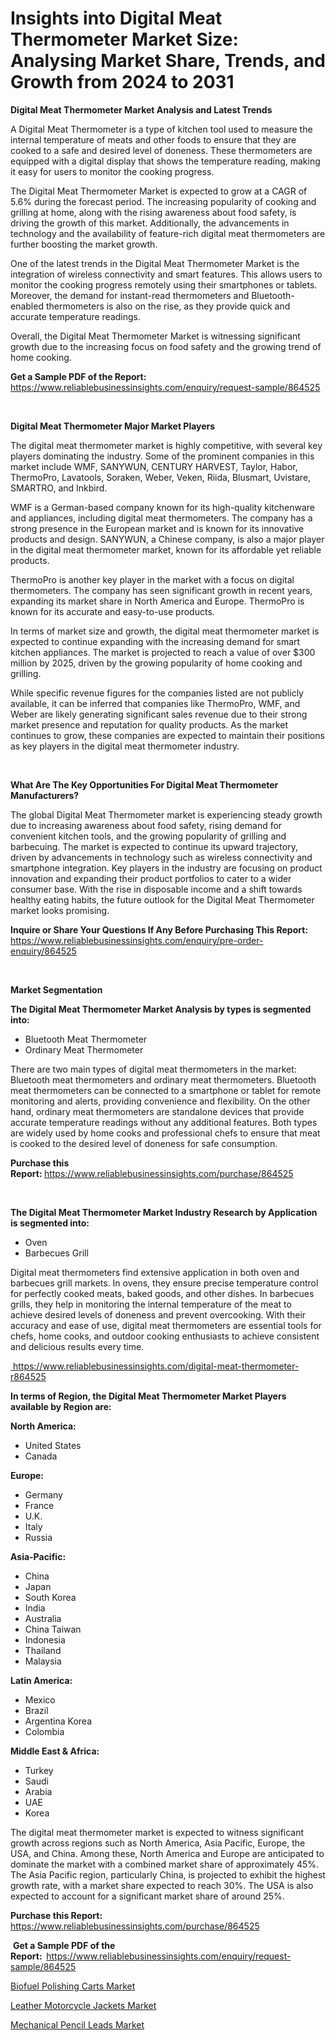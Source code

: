 <p><h1>Insights into Digital Meat Thermometer Market Size: Analysing Market Share, Trends, and Growth from 2024 to 2031</h1></p><p><strong>Digital Meat Thermometer Market Analysis and Latest Trends</strong></p>
<p><p>A Digital Meat Thermometer is a type of kitchen tool used to measure the internal temperature of meats and other foods to ensure that they are cooked to a safe and desired level of doneness. These thermometers are equipped with a digital display that shows the temperature reading, making it easy for users to monitor the cooking progress.</p><p>The Digital Meat Thermometer Market is expected to grow at a CAGR of 5.6% during the forecast period. The increasing popularity of cooking and grilling at home, along with the rising awareness about food safety, is driving the growth of this market. Additionally, the advancements in technology and the availability of feature-rich digital meat thermometers are further boosting the market growth.</p><p>One of the latest trends in the Digital Meat Thermometer Market is the integration of wireless connectivity and smart features. This allows users to monitor the cooking progress remotely using their smartphones or tablets. Moreover, the demand for instant-read thermometers and Bluetooth-enabled thermometers is also on the rise, as they provide quick and accurate temperature readings.</p><p>Overall, the Digital Meat Thermometer Market is witnessing significant growth due to the increasing focus on food safety and the growing trend of home cooking.</p></p>
<p><strong>Get a Sample PDF of the Report:&nbsp;</strong> <a href="https://www.reliablebusinessinsights.com/enquiry/request-sample/864525">https://www.reliablebusinessinsights.com/enquiry/request-sample/864525</a></p>
<p>&nbsp;</p>
<p><strong>Digital Meat Thermometer Major Market Players</strong></p>
<p><p>The digital meat thermometer market is highly competitive, with several key players dominating the industry. Some of the prominent companies in this market include WMF, SANYWUN, CENTURY HARVEST, Taylor, Habor, ThermoPro, Lavatools, Soraken, Weber, Veken, Riida, Blusmart, Uvistare, SMARTRO, and Inkbird.</p><p>WMF is a German-based company known for its high-quality kitchenware and appliances, including digital meat thermometers. The company has a strong presence in the European market and is known for its innovative products and design. SANYWUN, a Chinese company, is also a major player in the digital meat thermometer market, known for its affordable yet reliable products.</p><p>ThermoPro is another key player in the market with a focus on digital thermometers. The company has seen significant growth in recent years, expanding its market share in North America and Europe. ThermoPro is known for its accurate and easy-to-use products.</p><p>In terms of market size and growth, the digital meat thermometer market is expected to continue expanding with the increasing demand for smart kitchen appliances. The market is projected to reach a value of over $300 million by 2025, driven by the growing popularity of home cooking and grilling.</p><p>While specific revenue figures for the companies listed are not publicly available, it can be inferred that companies like ThermoPro, WMF, and Weber are likely generating significant sales revenue due to their strong market presence and reputation for quality products. As the market continues to grow, these companies are expected to maintain their positions as key players in the digital meat thermometer industry.</p></p>
<p>&nbsp;</p>
<p><strong>What Are The Key Opportunities For Digital Meat Thermometer Manufacturers?</strong></p>
<p><p>The global Digital Meat Thermometer market is experiencing steady growth due to increasing awareness about food safety, rising demand for convenient kitchen tools, and the growing popularity of grilling and barbecuing. The market is expected to continue its upward trajectory, driven by advancements in technology such as wireless connectivity and smartphone integration. Key players in the industry are focusing on product innovation and expanding their product portfolios to cater to a wider consumer base. With the rise in disposable income and a shift towards healthy eating habits, the future outlook for the Digital Meat Thermometer market looks promising.</p></p>
<p><strong>Inquire or Share Your Questions If Any Before Purchasing This Report:</strong> <a href="https://www.reliablebusinessinsights.com/enquiry/pre-order-enquiry/864525">https://www.reliablebusinessinsights.com/enquiry/pre-order-enquiry/864525</a></p>
<p>&nbsp;</p>
<p><strong>Market Segmentation</strong></p>
<p><strong>The Digital Meat Thermometer Market Analysis by types is segmented into:</strong></p>
<p><ul><li>Bluetooth Meat Thermometer</li><li>Ordinary Meat Thermometer</li></ul></p>
<p><p>There are two main types of digital meat thermometers in the market: Bluetooth meat thermometers and ordinary meat thermometers. Bluetooth meat thermometers can be connected to a smartphone or tablet for remote monitoring and alerts, providing convenience and flexibility. On the other hand, ordinary meat thermometers are standalone devices that provide accurate temperature readings without any additional features. Both types are widely used by home cooks and professional chefs to ensure that meat is cooked to the desired level of doneness for safe consumption.</p></p>
<p><strong>Purchase this Report:&nbsp;</strong><a href="https://www.reliablebusinessinsights.com/purchase/864525">https://www.reliablebusinessinsights.com/purchase/864525</a></p>
<p>&nbsp;</p>
<p><strong>The Digital Meat Thermometer Market Industry Research by Application is segmented into:</strong></p>
<p><ul><li>Oven</li><li>Barbecues Grill</li></ul></p>
<p><p>Digital meat thermometers find extensive application in both oven and barbecues grill markets. In ovens, they ensure precise temperature control for perfectly cooked meats, baked goods, and other dishes. In barbecues grills, they help in monitoring the internal temperature of the meat to achieve desired levels of doneness and prevent overcooking. With their accuracy and ease of use, digital meat thermometers are essential tools for chefs, home cooks, and outdoor cooking enthusiasts to achieve consistent and delicious results every time.</p></p>
<p><a href="https://www.reliablebusinessinsights.com/digital-meat-thermometer-r864525">&nbsp;https://www.reliablebusinessinsights.com/digital-meat-thermometer-r864525</a></p>
<p><strong>In terms of Region, the Digital Meat Thermometer Market Players available by Region are:</strong></p>
<p>
    <p> <strong> North America: </strong>
        <ul>
            <li>United States</li>
            <li>Canada</li>
        </ul>
        </p> 
    <p> <strong> Europe: </strong>
        <ul>
            <li>Germany</li>
            <li>France</li>
            <li>U.K.</li>
            <li>Italy</li>
            <li>Russia</li>
        </ul>
        </p> 
    <p> <strong> Asia-Pacific: </strong>
        <ul>
            <li>China</li>
            <li>Japan</li>
            <li>South Korea</li>
            <li>India</li>
            <li>Australia</li>
            <li>China Taiwan</li>
            <li>Indonesia</li>
            <li>Thailand</li>
            <li>Malaysia</li>
        </ul>
        </p> 
    <p> <strong> Latin America: </strong>
        <ul>
            <li>Mexico</li>
            <li>Brazil</li>
            <li>Argentina Korea</li>
            <li>Colombia</li>
        </ul>
        </p> 
    <p> <strong> Middle East & Africa: </strong>
        <ul>
            <li>Turkey</li>
            <li>Saudi</li>
            <li>Arabia</li>
            <li>UAE</li>
            <li>Korea</li>
        </ul>
    </p>
    </p>
<p><p>The digital meat thermometer market is expected to witness significant growth across regions such as North America, Asia Pacific, Europe, the USA, and China. Among these, North America and Europe are anticipated to dominate the market with a combined market share of approximately 45%. The Asia Pacific region, particularly China, is projected to exhibit the highest growth rate, with a market share expected to reach 30%. The USA is also expected to account for a significant market share of around 25%.</p></p>
<p><strong>Purchase this Report: </strong><a href="https://www.reliablebusinessinsights.com/purchase/864525">https://www.reliablebusinessinsights.com/purchase/864525</a></p>
<p>&nbsp;<strong>Get a Sample PDF of the Report:&nbsp;&nbsp;</strong><a href="https://www.reliablebusinessinsights.com/enquiry/request-sample/864525">https://www.reliablebusinessinsights.com/enquiry/request-sample/864525</a></p>
<p><strong></strong></p>
<p><p><a href="https://view.publitas.com/reportprime-1/insights-into-the-biofuel-polishing-carts-market-size-which-is-expanding-with-a-8-5-cagr-from-2024-2031/">Biofuel Polishing Carts Market</a></p><p><a href="https://github.com/IzaiahBartell/Market-Research-Report-List-1/blob/main/leather-motorcycle-jackets-market.md">Leather Motorcycle Jackets Market</a></p><p><a href="https://github.com/biheemgalvinlouises6hokrh3h/Market-Research-Report-List-3/blob/main/mechanical-pencil-leads-market.md">Mechanical Pencil Leads Market</a></p></p>